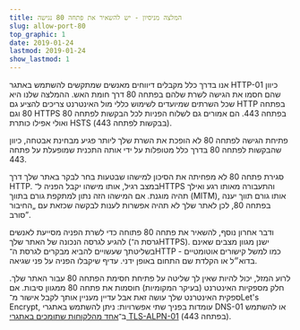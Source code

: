 ```yaml
---
title: המלצה מניסיון - יש להשאיר את פתחה 80 נגישה
slug: allow-port-80
top_graphic: 1
date: 2019-01-24
lastmod: 2019-01-24
show_lastmod: 1
---
```



אנו בדרך כלל מקבלים דיווחים מאנשים שמתקשים להשתמש באתגר HTTP-01 כיוון שהם חסמו את הגישה לשרת שלהם בפתחה 80 דרך חומת האש. ההמלצה שלנו היא שכל השרתים שמיועדים לשימוש כללי מול האינטרנט צריכים להציע גם HTTP בפתחה 80 וגם HTTPS בפתחה 443. הם אמורים גם לשלוח הפניות לכל הבקשות לפתחה 80 ואולי אפילו כותרת HSTS (בבקשות לפתחה 443).

פתיחת הגישה לפתחה 80 לא הופכת את השרת שלך ליותר פגיע מבחינת אבטחה, כיוון שהבקשות לפתחה 80 בדרך כלל מטופלות על ידי אותה התכנית שמופעלת על פתחה 443.

סגירת פתחה 80 לא מפחיתה את הסיכון למישהו שבטעות בחר לבקר באתר שלך דרך HTTP. במצב רגיל, אותו מישהו יקבל הפניה ל־HTTPS והתעבורה מאותו רגע ואילך תהיה מוגנת. אם המישהו הזה נתון למתקפת גורם בתווך (MITM), אותו גורם תווך יענה בפתחה 80, לכן לאתר שלך לא תהיה אפשרות לענות לבקשה שכזאת עם „החיבור סורב”.

ודבר אחרון נוסף, להשאיר את פתחה 80 פתוחה כדי לשרת הפניה מסייעת לאנשים להגיע לגרסה הנכונה של האתר שלך (גרסת ה־HTTPS). ישנן מגוון מצבים שאינם בשליטתך שעשויים להביא מבקרים לגרסת ה־HTTP - כמו למשל קישורים אוטומטיים בדוא״ל או הקלדת שם התחום באופן ידני. עדיף שיקבלו הפניה על פני שגיאה.

לרוע המזל, יכול להיות שאין לך שליטה על פתיחת חסימת הפתחה 80 עבור האתר שלך. חלק מספקיות האינטרנט (בעיקר המקומיות) חוסמות את פתחה 80 ממגוון סיבות. אם ספקית האינטרנט שלך עושה זאת אבל עדיין מעניין אותך לקבל אישור מ־Let's Encrypt, עומדות בפניך שתי אפשרויות: ניתן להשתמש באתגרי DNS-01 או להשתמש ב־[אחד מהלקוחות שתומכים באתגרי TLS-ALPN-01](https://community.letsencrypt.org/t/which-client-support-tls-alpn-challenge/75859/2) (בפתחה 443).
